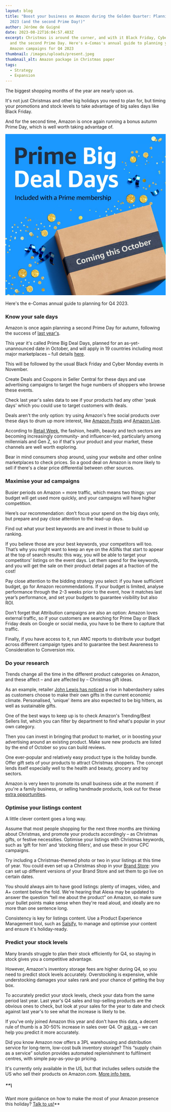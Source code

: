 ```yaml
---
layout: blog
title: "Boost your business on Amazon during the Golden Quarter: Planning for Q4
  2023 (and the second Prime Day!)"
author: Jérôme de Guigné
date: 2023-08-22T16:04:57.483Z
excerpt: Christmas is around the corner, and with it Black Friday, Cyber Monday
  and the second Prime Day. Here's e-Comas's annual guide to planning your
  Amazon campaigns for Q4 2023
thumbnail: /images/uploads/present.jpeg
thumbnail_alt: Amazon package in Christmas paper
tags:
  - Strategy
  - Expansion
---
```

<!--StartFragment-->

The biggest shopping months of the year are nearly upon us.

It's not just Christmas and other big holidays you need to plan for, but timing your promotions and stock levels to take advantage of big sales days like Black Friday.

And for the second time, Amazon is once again running a bonus autumn Prime Day, which is well worth taking advantage of.

![Prime Big Deal Days](/images/uploads/1691499608292.jpg "Prime Big Deal Days")

Here's the e-Comas annual guide to planning for Q4 2023.

### Know your sale days

Amazon is once again planning a second Prime Day for autumn, following the success of [last year's](https://e-comas.com/2022/08/22/amazons-second-prime-day-2022-when-it-is-and-what-you-can-learn-from-the-first-one.html). 

This year it's called Prime Big Deal Days, planned for an as-yet-unannounced date in October, and will apply in 19 countries including most major marketplaces – full details [here](https://www.digitalcommerce360.com/article/everything-about-amazon-prime-day/).

This will be followed by the usual Black Friday and Cyber Monday events in November.

Create Deals and Coupons in Seller Central for these days and use advertising campaigns to target the huge numbers of shoppers who browse these events.

Check last year's sales data to see if your products had any other 'peak days' which you could use to target customers with deals.

Deals aren't the only option: try using Amazon's free social products over these days to drum up more interest, like [Amazon Posts](https://e-comas.com/2021/12/13/social-media-on-amazon-why-you-should-try-posts-and-not-just-because-it-s-free.html) and [Amazon Live](https://e-comas.com/2022/03/22/start-building-your-livestream-following-today-our-5-steps-to-getting-started-on-amazon-live.html).

According to [Retail Week](https://www.retail-week.com/customer/the-biggest-consumer-trends-of-christmas-2023/7044189.article), the fashion, health, beauty and tech sectors are becoming increasingly community- and influencer-led, particularly among millennials and Gen Z, so if that's your product and your market, these channels are well worth exploring.

Bear in mind consumers shop around, using your website and other online marketplaces to check prices. So a good deal on Amazon is more likely to sell if there's a clear price differential between other sources.

### Maximise your ad campaigns

Busier periods on Amazon = more traffic, which means two things: your budget will get used more quickly, and your campaigns will have higher competition.

Here’s our recommendation: don’t focus your spend on the big days only, but prepare and pay close attention to the lead-up days.

Find out what your best keywords are and invest in those to build up ranking.

If you believe those are your best keywords, your competitors will too. That’s why you might want to keep an eye on the ASINs that start to appear at the top of search results: this way, you will be able to target your competitors’ listings on the event days. Let them spend for the keywords, and you will get the sale on their product detail pages at a fraction of the cost!

Pay close attention to the bidding strategy you select: if you have sufficient budget, go for Amazon recommendations. If your budget is limited, analyse performance through the 2-3 weeks prior to the event, how it matches last year’s performance, and set your budgets to guarantee visibility but also ROI.

Don’t forget that Attribution campaigns are also an option: Amazon loves external traffic, so if your customers are searching for Prime Day or Black Friday deals on Google or social media, you have to be there to capture that traffic.

Finally, if you have access to it, run AMC reports to distribute your budget across different campaign types and to guarantee the best Awareness to Consideration to Conversion mix.

### Do your research

Trends change all the time in the different product categories on Amazon, and these affect – and are affected by – Christmas gift ideas.

As an example, retailer [John Lewis has noticed](https://www.retail-week.com/customer/the-biggest-consumer-trends-of-christmas-2023/7044189.article) a rise in haberdashery sales as customers choose to make their own gifts in the current economic climate. Personalised, 'unique' items are also expected to be big hitters, as well as sustainable gifts.

One of the best ways to keep up is to check Amazon's Trending/Best Sellers list, which you can filter by department to find what's popular in your own category.

Then you can invest in bringing that product to market, or in boosting your advertising around an existing product. Make sure new products are listed by the end of October so you can build reviews.

One ever-popular and relatively easy product type is the holiday bundle. Offer gift sets of your products to attract Christmas shoppers. The concept lends itself especially well to the health and beauty, grocery and toy sectors. 

Amazon is very keen to promote its small business side at the moment: if you're a family business, or selling handmade products, look out for these [extra opportunities](https://www.amazon.com/b?ie=UTF8&node=21429425011).

### Optimise your listings content

A little clever content goes a long way.

Assume that most people shopping for the next three months are thinking about Christmas, and promote your products accordingly – as Christmas gifts, or festive necessities. Optimise your listings with Christmas keywords, such as ‘gift for him’ and ‘stocking fillers’, and use these in your CPC campaigns.

Try including a Christmas-themed photo or two in your listings at this time of year. You could even set up a Christmas shop in your [Brand Store](https://amazon-expert.medium.com/introducing-amazons-new-store-scheduling-feature-store-versions-a4ac5b0ec83d): you can set up different versions of your Brand Store and set them to go live on certain dates.

You should always aim to have good listings: plenty of images, video, and A+ content below the fold. We're hearing that Alexa may be updated to answer the question “tell me about the product” on Amazon, so make sure your bullet points make sense when they're read aloud, and ideally are no more than one sentence long.

Consistency is key for listings content. Use a Product Experience Management tool, such as [Salsify](https://www.salsify.com/), to manage and optimise your content and ensure it's holiday-ready.

### Predict your stock levels

Many brands struggle to plan their stock efficiently for Q4, so staying in stock gives you a competitive advantage.

However, Amazon's inventory storage fees are higher during Q4, so you need to predict stock levels accurately. Overstocking is expensive, while understocking damages your sales rank and your chance of getting the buy box.

To accurately predict your stock levels, check your data from the same period last year. Last year's Q4 sales and top-selling products are the obvious ones to check, but look at your sales for the year to date and check against last year's to see what the increase is likely to be.

If you've only joined Amazon this year and don't have this data, a decent rule of thumb is a 30-50% increase in sales over Q4. Or [ask us](http://e-comas.com/contact.html) – we can help you predict it more accurately.

Did you know Amazon now offers a 3PL warehousing and distribution service for long-term, low-cost bulk inventory storage? This “supply chain as a service” solution provides automated replenishment to fulfilment centres, with simple pay-as-you-go pricing.

It's currently only available in the US, but that includes sellers outside the US who sell their products on Amazon.com. [More info here.](https://e-comas.com/2023/03/22/long-term-low-cost-and-easy-to-control-what-you-need-to-know-about-amazon-s-new-3pl-distribution-service.html)

##### **\
Want more guidance on how to make the most of your Amazon presence this holiday? [Talk to us!](https://e-comas.com/contact.html)**

<!--EndFragment-->